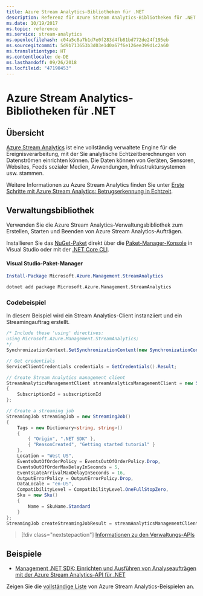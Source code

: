 ```yaml
---
title: Azure Stream Analytics-Bibliotheken für .NET
description: Referenz für Azure Stream Analytics-Bibliotheken für .NET
ms.date: 10/19/2017
ms.topic: reference
ms.service: stream-analytics
ms.openlocfilehash: c04a5c8a7b1d7e0f283d4fb81bd772de24f195eb
ms.sourcegitcommit: 5d9b713653b3d03e1d0a67f6e126ee399d1c2a60
ms.translationtype: HT
ms.contentlocale: de-DE
ms.lasthandoff: 09/26/2018
ms.locfileid: "47190453"
---
```

# <a name="azure-stream-analytics-libraries-for-net"></a>Azure Stream Analytics-Bibliotheken für .NET

## <a name="overview"></a>Übersicht

[Azure Stream Analytics](/azure/stream-analytics/stream-analytics-introduction) ist eine vollständig verwaltete Engine für die Ereignisverarbeitung, mit der Sie analytische Echtzeitberechnungen von Datenströmen einrichten können. Die Daten können von Geräten, Sensoren, Websites, Feeds sozialer Medien, Anwendungen, Infrastruktursystemen usw. stammen. 

Weitere Informationen zu Azure Stream Analytics finden Sie unter [Erste Schritte mit Azure Stream Analytics: Betrugserkennung in Echtzeit](/azure/stream-analytics/stream-analytics-real-time-fraud-detection).


## <a name="management-library"></a>Verwaltungsbibliothek

Verwenden Sie die Azure Stream Analytics-Verwaltungsbibliothek zum Erstellen, Starten und Beenden von Azure Stream Analytics-Aufträgen.

Installieren Sie das [NuGet-Paket](https://www.nuget.org/packages/Microsoft.Azure.Management.StreamAnalytics) direkt über die [Paket-Manager-Konsole][PackageManager] in Visual Studio oder mit der [.NET Core CLI][DotNetCLI].

#### <a name="visual-studio-package-manager"></a>Visual Studio-Paket-Manager

```powershell
Install-Package Microsoft.Azure.Management.StreamAnalytics
```

```bash
dotnet add package Microsoft.Azure.Management.StreamAnalytics
```

### <a name="code-example"></a>Codebeispiel

In diesem Beispiel wird ein Stream Analytics-Client instanziiert und ein Streamingauftrag erstellt.

```csharp
/* Include these 'using' directives:
using Microsoft.Azure.Management.StreamAnalytics;
*/
SynchronizationContext.SetSynchronizationContext(new SynchronizationContext());

// Get credentials
ServiceClientCredentials credentials = GetCredentials().Result;

// Create Stream Analytics management client
StreamAnalyticsManagementClient streamAnalyticsManagementClient = new StreamAnalyticsManagementClient(credentials)
{
    SubscriptionId = subscriptionId
};

// Create a streaming job
StreamingJob streamingJob = new StreamingJob()
{
    Tags = new Dictionary<string, string>()
    {
        { "Origin", ".NET SDK" },
        { "ReasonCreated", "Getting started tutorial" }
    },
    Location = "West US",
    EventsOutOfOrderPolicy = EventsOutOfOrderPolicy.Drop,
    EventsOutOfOrderMaxDelayInSeconds = 5,
    EventsLateArrivalMaxDelayInSeconds = 16,
    OutputErrorPolicy = OutputErrorPolicy.Drop,
    DataLocale = "en-US",
    CompatibilityLevel = CompatibilityLevel.OneFullStopZero,
    Sku = new Sku()
    {
        Name = SkuName.Standard
    }
};
StreamingJob createStreamingJobResult = streamAnalyticsManagementClient.StreamingJobs.CreateOrReplace(streamingJob, resourceGroupName, streamingJobName);
```

> [!div class="nextstepaction"]
> [Informationen zu den Verwaltungs-APIs](/dotnet/api/overview/azure/streamanalytics/management)


## <a name="samples"></a>Beispiele

- [Management .NET SDK: Einrichten und Ausführen von Analyseaufträgen mit der Azure Stream Analytics-API für .NET](/azure/stream-analytics/stream-analytics-dotnet-management-sdk)

Zeigen Sie die [vollständige Liste](https://azure.microsoft.com/resources/samples/?platform=dotnet&service=stream-analytics) von Azure Stream Analytics-Beispielen an.

[PackageManager]: https://docs.microsoft.com/nuget/tools/package-manager-console
[DotNetCLI]: https://docs.microsoft.com/dotnet/core/tools/dotnet-add-package
